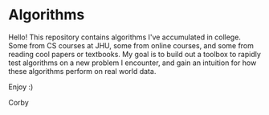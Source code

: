 # Algorithms

Hello! This repository contains algorithms I've accumulated in college. Some from CS courses at JHU, some from online courses, and some from reading cool papers or textbooks. My goal is to build out a toolbox to rapidly test algorithms on a new problem I encounter, and gain an intuition for how these algorithms perform on real world data. 

Enjoy :)

Corby
